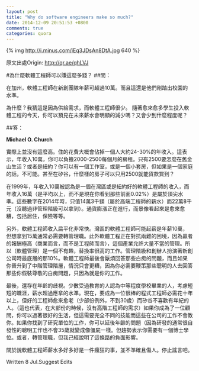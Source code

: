 ```yaml
---
layout: post
title: "Why do software engineers make so much?"
date: 2014-12-09 20:51:53 +0800
comments: true
categories: quora
---
```


{% img http://i.minus.com/iEq3JDsAn8DtA.jpg 640 %}

原文出處Origin: http://qr.ae/qhLVJ

#為什麼軟體工程師可以賺這麼多錢？
##問：

<!--
In California, the average software engineer at a tech startup makes well over $100k/year. And that's when they're fresh out of college. 

Why? I'm guessing it's because of supply/demand and there's a shortage of software engineers.

With so many students pursuing careers in software engineering today, do you see salaries going significantly down in the future? By how much would you say?
-->
在加州，軟體工程師在新創團隊年薪可超過10萬。而且這還是他們剛踏出校園的水準。

為什麼？我猜這是因為供給需求，而軟體工程師很少。
隨著愈來愈多學生投入軟體工程的今天，你可以預見在未來薪水會明顯的減少嗎？又會少到什麼程度呢？

##答：

**Michael O. Church**

<!--
That's actually not that high. Housing is considered affordable at 24-30% of a person's annual income. That means that, at $100,000 per year, you can afford up to $2,000 to $2,500 per month. What can you get in San Francisco for $2,500? Or New York? You can get a decent studio or 1BR, but raising a family is impossible. Even in the Valley, what kind of house would you be able to get on a $2,500 mortgage?
-->
實際上並沒有這麼高。住的花費大概會佔掉一個人大約24-30%的年收入。這表示，年收入10萬，你可以負擔2000-2500每個月的房租。只有2500要怎麼在舊金山生活？或者是紐約？你可以有一個工作室，或是一個小套房，但如果是一個家庭的話，不可能。甚至在矽谷，什麼樣的房子可以只用2500就能貨款買到？

<!--more-->

<!--
In 1999, $100,000 was considered typical for a good software engineer in the Bay Area or New York, and $160,000 (plus equity, and not the 0.02% bullshit you see now) for a top-notch one. Those numbers, in 2014 dollars, would be $143,000 (on the high-end of the engineer pay scale) and $228,000 (unheard-of for a non-management corporate drone). Inflation adjusted, the picture has become worse-- moreso if you include increased costs of housing, health insurance, and the like. 

Software engineers aren't a privileged set. They're just less fucked than the rest of the U.S. Former Middle Class.
-->
在1999年，年收入10萬被認為是一個在灣區或是紐約好的軟體工程師的收入，而年收入16萬（是平均以上，而不是現在你看到那些前面0.02%）是屬於頂尖水準。這些數字在2014年時，只值14萬3千鎂（屬於高端工程師的薪水）而22萬8千元（沒聽過非管理階級可以拿到）。通貨膨漲正在進行，而景像看起來是愈來愈糟，包括居住，保險等等。


<!--
Additionally, the income trajectory of a software engineer flattens out very quickly. The Bay Area software engineer may start at $100,000, but to get to $150,000 usually requires moving into management. Moreover, the software industry is fighting a paradox-of-plenty; because the victories are so remunerative (to the business, not the engineers) this industry allows an incredible amount of mismanagement. So that (software management) is a harrowing, un-fun path to take with a high burn-out rate. Executive and founder roles at startups are what bottom-10% McKinseys and Goldmanites fail into. Software engineers eventually get sick of answering to idiots and burn out, and if you rise into middle-management, you're in the even-worse position of having to motivate smart people to answer to idiots you pretend to respect because it's your job. 

-->

另外，軟體工程師收入扁平化非常快。灣區的軟體工程師可能起薪是年薪10萬，但想拿到15萬通常必需要轉管理職。此外軟體工程正在對抗兩難的困境，因為贏者的報酬極高（商業而言，而不是工程師而言），這個產業允許大量不當的管理。所以（軟體管理）是一個不有趣，替換率很高的工作。管理階級和創辦人扮演著新創公司時最底層的那10%。軟體工程師最後會厭煩回答那些白痴的問題，而且如果你晉升到了中階管理階層，情況只會更糟，因為你必需要鞭策那些聰明的人去回答那些你假裝尊敬的白痴問題，只因為就是你的工作。

<!--
Finally, there's the age discrimination. Few educated people consider the median major league athlete overpaid, considering the short length of that career. Now, it takes decades to become a great programmer, but great programmers tend to be older (with a few exceptions, late 30s at least) and the Valley doesn't like age. (It also, for the most part, doesn't have much demand for great programmers. For most of these bullshit products, clueless young people will do.) If you can become a consultant, you can have a pretty good life for yourself, but that requires an entirely different skill set that a corporate job won't teach you. If you find your way into a research group, you can offset the age penalty (because R&D people actually get intellectually stimulating work and don't turn into zombies or executives by 35) but that tends to require a PhD. Or, there's management, but I already addressed the negatives of that path. 

This idea that software salaries are "crazy" is not only inaccurate, but deeply harmful. It needs to end now.
  
-->
最後，還存在年齡的歧視。少數受過教育的人認為中等程度學校畢業的人，考慮短短的職涯，薪水超過應拿的水準。現在，要成為一位很棒的程式工程師必需花十年以上，但好的工程師愈來愈老（少部份例外，不到30歲）而矽谷不喜歡有年紀的人。（這也代表，在大部份的時候，沒有高階工程師的需求）如果你成為了一位顧問，你可以過著很好的生活，但這需要完全不同的技能而這些在公司的工作不會教你。如果你找到了研究單位的工作，你可以延後年齡的問題（因為研發的通常很自發性的聰明工作也不會35歲就變成像僵屍一樣。但趨勢表示你需要有一個博士學位。或者，轉管理職，但我己經說明了這條路的負面影響。

關於說軟體工程師薪水多好多好是一件瘋狂的事，並不準確且傷人。停止謠言吧。


Written 8 Jul.Suggest Edits
